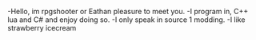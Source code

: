 -Hello, im rpgshooter or Eathan pleasure to meet you.
-I program in, C++ lua and C# and enjoy doing so.
-I only speak in source 1 modding.
-I like strawberry icecream
